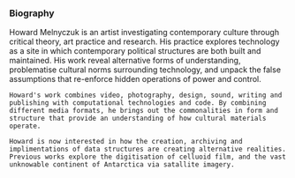 ### Biography

Howard Melnyczuk is an artist investigating contemporary culture through critical theory, art practice and research. His practice explores technology as a site in which contemporary political structures are both built and maintained. His work reveal alternative forms of understanding, problematise cultural norms surrounding technology, and unpack the false assumptions that re-enforce hidden operations of power and control. 

	Howard's work combines video, photography, design, sound, writing and publishing with computational technologies and code. By combining different media formats, he brings out the commonalities in form and structure that provide an understanding of how cultural materials operate. 

	Howard is now interested in how the creation, archiving and implimentations of data structures are creating alternative realities. Previous works explore the digitisation of celluoid film, and the vast unknowable continent of Antarctica via satallite imagery. 
	
